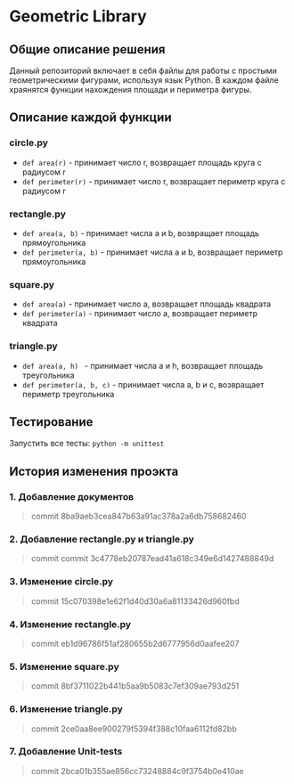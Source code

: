 # Geometric Library 
## Общие описание решения 
Данный репозиторий включает в себя файлы для работы с простыми геометрическими фигурами, используя язык Python. В каждом файле храянятся функции нахождения площади и периметра фигуры.
## Описание каждой функции
### circle.py
 - `def area(r)` - принимает число r, возвращает площадь круга с радиусом r
 - `def perimeter(r)` - принимает число r, возвращает периметр круга с радиусом r
 
### rectangle.py
 - `def area(a, b)` - принимает числа a и b, возвращает площадь прямоугольника
 - `def perimeter(a, b)` - принимает числа а и b, возвращает периметр прямоугольника

### square.py
 - `def area(a)` - принимает число а, возвращает площадь квадрата
 - `def perimeter(a)` - принимает число а, возвращает периметр квадрата
### triangle.py
 - `def area(a, h) ` - принимает числа а и h, возвращает площадь треугольника
 - `def perimeter(a, b, c)` - принимает числа a, b и с, возвращает периметр треугольника
## Тестирование
Запустить все тесты: `python -m unittest` 
## История изменения проэкта 
### 1. Добавление документов 
 > commit 8ba9aeb3cea847b63a91ac378a2a6db758682460
### 2. Добавление rectangle.py и triangle.py 
 > commit commit 3c4778eb20787ead41a618c349e6d1427488849d
### 3. Изменение circle.py
 > commit 15c070398e1e62f1d40d30a6a81133426d960fbd
### 4. Изменение rectangle.py
 > commit eb1d96786f51af280655b2d6777956d0aafee207
### 5. Изменение square.py
 > commit 8bf3711022b441b5aa9b5083c7ef309ae793d251
### 6. Изменение triangle.py
 > commit 2ce0aa8ee900279f5394f388c10faa6112fd82bb
### 7. Добавление Unit-tests
 > commit 2bca01b355ae856cc73248884c9f3754b0e410ae
